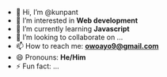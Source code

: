 - 👋 Hi, I’m @kunpant
- 👀 I’m interested in **Web development**
- 🌱 I’m currently learning **Javascript**
- 💞️ I’m looking to collaborate on ...
- 📫 How to reach me: **owoayo9@gmail.com**
- 😄 Pronouns: **He/Him**
- ⚡ Fun fact: ...

<!---
kunpant/kunpant is a ✨ special ✨ repository because its `README.md` (this file) appears on your GitHub profile.
You can click the Preview link to take a look at your changes.
--->
